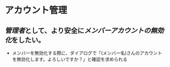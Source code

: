# アカウント管理

## *管理者*として、より安全に*メンバーアカウントの無効化*をしたい。

- メンバーを無効化する際に、ダイアログで「(メンバー名)さんのアカウントを無効化します。よろしいですか？」と確認を求められる
